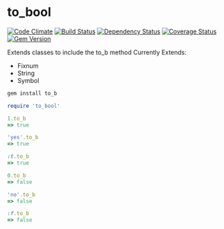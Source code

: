 to_bool
=======

[![Code Climate](https://codeclimate.com/github/benSlaughter/to_bool.png)](https://codeclimate.com/github/benSlaughter/to_bool)
[![Build Status](https://travis-ci.org/benSlaughter/to_bool.png?branch=master)](https://travis-ci.org/benSlaughter/to_bool)
[![Dependency Status](https://gemnasium.com/benSlaughter/to_bool.png)](https://gemnasium.com/benSlaughter/to_bool)
[![Coverage Status](https://coveralls.io/repos/benSlaughter/to_bool/badge.png)](https://coveralls.io/r/benSlaughter/to_bool)
[![Gem Version](https://badge.fury.io/rb/to_b.png)](http://badge.fury.io/rb/to_b)

Extends classes to include the to_b method
Currently Extends:
 * Fixnum
 * String
 * Symbol

```ruby
gem install to_b
```

```ruby
require 'to_bool'
```

```ruby
1.to_b
=> true

'yes'.to_b
=> true

:t.to_b
=> true
```

```ruby
0.to_b
=> false

'no'.to_b
=> false

:f.to_b
=> false
```
